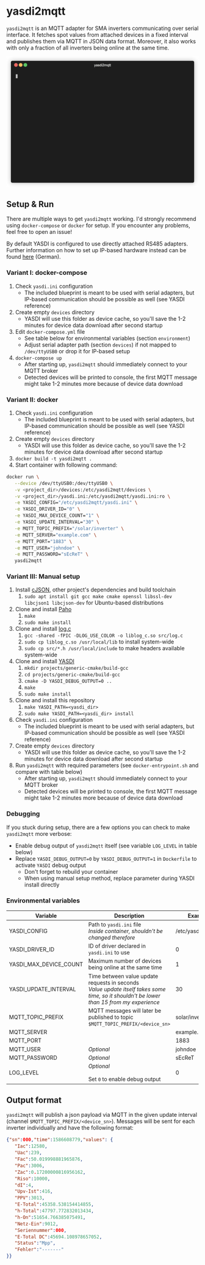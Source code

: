 # yasdi2mqtt
`yasdi2mqtt` is an MQTT adapter for SMA inverters communicating over serial interface. It fetches spot values from attached devices in a fixed interval and publishes them via MQTT in JSON data format. Moreover, it also works with only a fraction of all inverters being online at the same time.

![yasdi2mqtt](asset/mock_console.gif "yasdi2mqtt")

## Setup & Run
There are multiple ways to get `yasdi2mqtt` working. I'd strongly recommend using `docker-compose` or `docker` for setup. If you encounter any problems, feel free to open an issue!

By default YASDI is configured to use directly attached RS485 adapters. Further information on how to set up IP-based hardware instead can be found [here](https://github.com/pkwagner/yasdi2mqtt/issues/1) (German).

### Variant I: docker-compose
1. Check `yasdi.ini` configuration
    * The included blueprint is meant to be used with serial adapters, but IP-based communication should be possible as well (see YASDI reference)
2. Create empty `devices` directory
    * YASDI will use this folder as device cache, so you'll save the 1-2 minutes for device data download after second startup
3. Edit `docker-compose.yml` file
    * See table below for environmental variables (section `environment`)
    * Adjust serial adapter path (section `devices`) if not mapped to `/dev/ttyUSB0` or drop it for IP-based setup
4. `docker-compose up`
    * After starting up, `yasdi2mqtt` should immediately connect to your MQTT broker
    * Detected devices will be printed to console, the first MQTT message might take 1-2 minutes more because of device data download

### Variant II: docker
1. Check `yasdi.ini` configuration
    * The included blueprint is meant to be used with serial adapters, but IP-based communication should be possible as well (see YASDI reference)
2. Create empty `devices` directory
    * YASDI will use this folder as device cache, so you'll save the 1-2 minutes for device data download after second startup
3. `docker build -t yasdi2mqtt .`
4. Start container with following command:
```sh
docker run \
   --device /dev/ttyUSB0:/dev/ttyUSB0 \
   -v <project_dir>/devices:/etc/yasdi2mqtt/devices \
   -v <project_dir>/yasdi.ini:/etc/yasdi2mqtt/yasdi.ini:ro \
   -e YASDI_CONFIG="/etc/yasdi2mqtt/yasdi.ini" \
   -e YASDI_DRIVER_ID="0" \
   -e YASDI_MAX_DEVICE_COUNT="1" \
   -e YASDI_UPDATE_INTERVAL="30" \
   -e MQTT_TOPIC_PREFIX="/solar/inverter" \
   -e MQTT_SERVER="example.com" \
   -e MQTT_PORT="1883" \
   -e MQTT_USER="johndoe" \
   -e MQTT_PASSWORD="sEcReT" \
   yasdi2mqtt
```

### Variant III: Manual setup
1. Install [cJSON](https://github.com/DaveGamble/cJSON), other project's dependencies and build toolchain
   1. `sudo apt install git gcc make cmake openssl libssl-dev libcjson1 libcjson-dev` for Ubuntu-based distributions
2. Clone and install [Paho](https://github.com/eclipse/paho.mqtt.c.git)
    1. `make`
    2. `sudo make install`
3. Clone and install [log.c](https://github.com/rxi/log.c.git)
    1. `gcc -shared -fPIC -DLOG_USE_COLOR -o liblog_c.so src/log.c`
    2. `sudo cp liblog_c.so /usr/local/lib` to install system-wide
    3. `sudo cp src/*.h /usr/local/include` to make headers available system-wide
4. Clone and install [YASDI](https://github.com/konstantinblaesi/yasdi.git)
    1. `mkdir projects/generic-cmake/build-gcc`
    2. `cd projects/generic-cmake/build-gcc`
    3. `cmake -D YASDI_DEBUG_OUTPUT=0 ..`
    4. `make`
    5. `sudo make install`
5. Clone and install this repository
    1. `make YASDI_PATH=<yasdi_dir>`
    2. `sudo make YASDI_PATH=<yasdi_dir> install`
6. Check `yasdi.ini` configuration
    * The included blueprint is meant to be used with serial adapters, but IP-based communication should be possible as well (see YASDI reference)
7. Create empty `devices` directory
    * YASDI will use this folder as device cache, so you'll save the 1-2 minutes for device data download after second startup
8. Run `yasdi2mqtt` with required parameters (see `docker-entrypoint.sh` and compare with table below)
    * After starting up, `yasdi2mqtt` should immediately connect to your MQTT broker
    * Detected devices will be printed to console, the first MQTT message might take 1-2 minutes more because of device data download

### Debugging
If you stuck during setup, there are a few options you can check to make `yasdi2mqtt` more verbose:
* Enable debug output of `yasdi2mqtt` itself (see variable `LOG_LEVEL` in table below)
* Replace `YASDI_DEBUG_OUTPUT=0` by `YASDI_DEBUG_OUTPUT=1` in `Dockerfile` to activate `YASDI` debug output
    * Don't forget to rebuild your container
    * When using manual setup method, replace parameter during YASDI install directly

### Environmental variables
| Variable               | Description                                                                                                                                   | Example value             |
|------------------------|-----------------------------------------------------------------------------------------------------------------------------------------------|---------------------------|
| YASDI_CONFIG           | Path to `yasdi.ini` file <br> *Inside container, shouldn't be changed therefore*                                                              | /etc/yasdi2mqtt/yasdi.ini |
| YASDI_DRIVER_ID        | ID of driver declared in `yasdi.ini` to use                                                                                                   | 0                         |
| YASDI_MAX_DEVICE_COUNT | Maximum number of devices being online at the same time                                                                                       | 1                         |
| YASDI_UPDATE_INTERVAL  | Time between value update requests in seconds <br> *Value update itself takes some time, so it shouldn't be lower than 15 from my experience* | 30                        |
| MQTT_TOPIC_PREFIX      | MQTT messages will later be published to topic `$MQTT_TOPIC_PREFIX/<device_sn>`                                                               | solar/inverter            |
| MQTT_SERVER            |                                                                                                                                               | example.com               |
| MQTT_PORT              |                                                                                                                                               | 1883                      |
| MQTT_USER              | *Optional*                                                                                                                                    | johndoe                   |
| MQTT_PASSWORD          | *Optional*                                                                                                                                    | sEcReT                    |
| LOG_LEVEL              | *Optional*<br><br>Set `0` to enable debug output                                                                                              | 0                         |

## Output format
`yasdi2mqtt` will publish a json payload via MQTT in the given update interval (channel `$MQTT_TOPIC_PREFIX/<device_sn>`). Messages will be sent for each inverter individually and have the following format:
```json
{"sn":000,"time":1586608779,"values": {
   "Iac":12580,
   "Uac":239,
   "Fac":50.019998881965876,
   "Pac":3006,
   "Zac":0.17200000816956162,
   "Riso":10000,
   "dI":4,
   "Upv-Ist":416,
   "PPV":3013,
   "E-Total":45358.538154414855,
   "h-Total":47797.772832013434,
   "h-On":51654.766385075491,
   "Netz-Ein":9012,
   "Seriennummer":000,
   "E-Total DC":45694.108978657052,
   "Status":"Mpp",
   "Fehler":"-------"
}}
```
